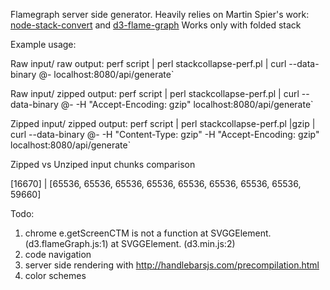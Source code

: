 Flamegraph server side generator. Heavily relies on Martin Spier's work: [node-stack-convert](https://github.com/spiermar/node-stack-convert) and [d3-flame-graph](https://github.com/spiermar/d3-flame-graph)
Works only with folded stack

Example usage: 

Raw input/ raw output: 
perf script | perl stackcollapse-perf.pl | curl --data-binary @- localhost:8080/api/generate`

Raw input/ zipped output: 
perf script | perl stackcollapse-perf.pl | curl --data-binary @- -H "Accept-Encoding: gzip" localhost:8080/api/generate`

Zipped input/ zipped output:
perf script | perl stackcollapse-perf.pl |gzip | curl --data-binary @- -H "Content-Type: gzip" -H "Accept-Encoding: gzip" localhost:8080/api/generate`

Zipped vs Unziped input chunks comparison

[16670] | [65536, 65536, 65536, 65536, 65536, 65536, 65536, 65536, 59660]

Todo: 
1) chrome e.getScreenCTM is not a function
    at SVGGElement.<anonymous> (d3.flameGraph.js:1)
    at SVGGElement.<anonymous> (d3.min.js:2)
2) code navigation
3) server side rendering with http://handlebarsjs.com/precompilation.html
4) color schemes
